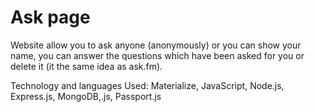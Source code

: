 # Ask page
Website allow you to ask anyone (anonymously) or you can show your name, you can answer the questions which have been asked for you or delete it (it the same idea as ask.fm). 

Technology and languages Used: Materialize, JavaScript, Node.js, Express.js, MongoDB,.js, Passport.js
